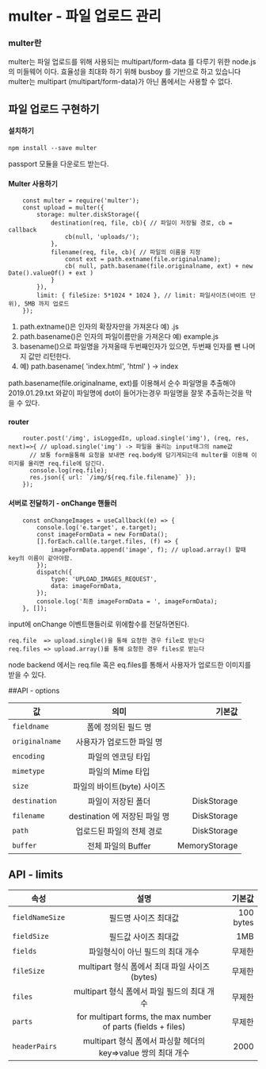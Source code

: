 # multer - 파일 업로드 관리

### multer란

multer는 파일 업로드를 위해 사용되는 multipart/form-data 를 다루기 위한 node.js 의 미들웨어 이다.
효율성을 최대화 하기 위해 busboy 를 기반으로 하고 있습니다
multer는 multipart (multipart/form-data)가 아닌 폼에서는 사용할 수 없다.


## 파일 업로드 구현하기

#### 설치하기
```
npm install --save multer
```
passport 모듈을 다운로드 받는다.

#### Multer 사용하기
``` 
    const multer = require('multer');
    const upload = multer({
        storage: multer.diskStorage({
            destination(req, file, cb){ // 파일이 저장될 경로, cb = callback
                cb(null, 'uploads/');
            },
            filename(req, file, cb){ // 파일의 이름을 지정
                const ext = path.extname(file.originalname);
                cb( null, path.basename(file.originalname, ext) + new Date().valueOf() + ext )
            }
        }),
        limit: { fileSize: 5*1024 * 1024 }, // limit: 파일사이즈(바이트 단위), 5MB 까지 업로드
    });
```
1. path.extname()은 인자의 확장자만을 가져온다 예) .js
2. path.basename()은 인자의 파일이름만을 가져온다 예) example.js
3. basename()으로 파일명을 가져올때 두번째인자가 있으면, 두번째 인자를 뺀 나머지 값만 리턴한다.
4. 예) path.basename( 'index.html', 'html' ) -> index
     
path.basename(file.originalname, ext)를 이용해서 순수 파일명을 추출해야
2019.01.29.txt 와같이 파일명에 dot이 들어가는경우 파일명을 잘못 추출하는것을 막을 수 있다.

#### router
```
    router.post('/img', isLoggedIn, upload.single('img'), (req, res, next)=>{ // upload.single('img') -> 파일을 올리는 input태그의 name값
      // 보통 form을통해 요청을 보내면 req.body에 담기게되는데 multer를 이용해 이미지를 올리면 req.file에 담긴다.
      console.log(req.file);
      res.json({ url: `/img/${req.file.filename}` });
    });
```

#### 서버로 전달하기 - onChange 핸들러
```
    const onChangeImages = useCallback((e) => {
        console.log('e.target', e.target);
        const imageFormData = new FormData();
        [].forEach.call(e.target.files, (f) => {
            imageFormData.append('image', f); // upload.array() 할때 key의 이름이 같아야함.
        });
        dispatch({
            type: 'UPLOAD_IMAGES_REQUEST',
            data: imageFormData,
        });
        console.log('최종 imageFormData = ', imageFormData);
    }, []);
```
input에 onChange 이벤트핸들러로 위에함수를 전달하면된다.

```
req.file  => upload.single()을 통해 요청한 경우 file로 받는다
req.files => upload.array()를 통해 요청한 경우 files로 받는다
```
node backend 에서는 req.file 혹은 eq.files를 통해서 사용자가 업로드한 이미지를 받을 수 있다. 


##API - options

| 값 | 의미 | 기본값 |
|---|:---:|---:|
| `fieldname` | 폼에 정의된 필드 명	 |  |
| `originalname` | 사용자가 업로드한 파일 명	 |  |
| `encoding` | 파일의 엔코딩 타입 |  |
| `mimetype` | 파일의 Mime 타입 |  |
| `size` | 파일의 바이트(byte) 사이즈 |  |
| `destination` | 파일이 저장된 폴더 | DiskStorage |
| `filename` | destination 에 저장된 파일 명 | DiskStorage |
| `path` | 업로드된 파일의 전체 경로 | DiskStorage |
| `buffer` | 전체 파일의 Buffer | MemoryStorage |

## API - limits
| 속성 | 설명 | 기본값 |
|---|:---:|---:|
| `fieldNameSize` | 필드명 사이즈 최대값 | 100 bytes |
| `fieldSize` | 필드값 사이즈 최대값 | 1MB |
| `fields` | 파일형식이 아닌 필드의 최대 개수 | 무제한 |
| `fileSize` | multipart 형식 폼에서 최대 파일 사이즈(bytes) | 무제한 |
| `files` | multipart 형식 폼에서 파일 필드의 최대 개수 | 무제한 |
| `parts` | for multipart forms, the max number of parts (fields + files) | 무제한 |
| `headerPairs` | multipart 형식 폼에서 파싱할 헤더의 key=>value 쌍의 최대 개수 | 2000 |
